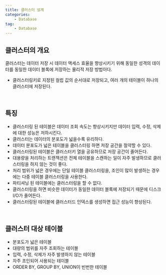```yaml
---
title: 클러스터 설계
categories:
    - Database
tag:
    - Database
---
```


## 클러스터의 개요
클러스터는 데이터 저장 시 데이터 액세스 효율을 향상시키기 위해 동일한 성격의 데이터를 동일한 데이터 블록에 저장하는 물리적 저장 방법이다.
- 클러스터링키로 지정된 컬럽 값의 순서대로 저장되고, 여러 개의 테이블이 하나의 클러스터에 저장된다.

<br>

## 특징
- 클러스터링 된 테이블은 데이터 조회 속도는 향상시키지만 데이터 입력, 수정, 삭제에 대한 성능은 저하시킨다.
- 클러스터는 데이터의 분포도가 넓을수록 유리하다.
- 데이터 분포도가 넓은 테이블을 클러스터링 하면 저장 공간을 절약할 수 있다.
- 클러스터링된 테이블은 클러스터키 열을 공유하므로 저장 공간이 줄어든다.
- 대용량을 처리하는 트랜잭션은 전체 테이블을 스캔하는 일이 자주 발생하므로 클러스터링을 하지 않는 것이 좋다.
- 처리 범위가 넓은 경우에는 단일 테이블 클러스터링을, 조인이 많이 발생하는 경우에는 다중 테이블 클러스터링을 사용한다.
- 파티셔닝 된 테이블에는 클러스터링을 할 수 없다.
- 클러스터링을 하면 비슷한 데이터가 동일한 데이터 블록에 저장되기 때문에 디스크 I/O가 줄어든다.
- 클러스터링된 테이블에 클러스터드 인덱스를 생성하면 접근 성능이 향상된다.

<br>

## 클러스터 대상 테이블
- 분포도가 넓은 테이블
- 대량의 범위를 자주 조회하는 테이블
- 입력, 수정, 삭제가 자주 발생하지 않는 테이블
- 자주 조인되어 사용되는 테이블
- ORDER BY, GROUP BY, UNION이 빈번한 테이블